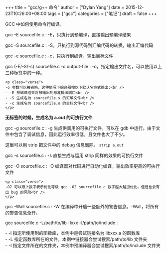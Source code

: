 +++
title = "gcc/g++ 命令"
author = ["Dylan Yang"]
date = 2015-12-23T10:26:00+08:00
tags = ["gcc"]
categories = ["笔记"]
draft = false
+++

GCC 中如何使用命令行编译。

gcc -E sourcefile.c
: -E，只执行到预编译，直接输出预编译结果


gcc -S sourcefile.c
: -S，只执行到源代码到汇编代码的转换，输出汇编代码

gcc -c sourcefile.c
: -c，只执行到编译，输出目标文件

gcc (-E/-S/-c) sourcefile.c -o output-file
: -o，指定输出文件名，可以使用以上三种标签中的一种。

    <p class="verse">
    -o 参数可以被省略，这种情况下编译器按以下默认名方式输出:<br />
    - -E 预编译结果将被输出到标准输出端口<br />
    - -S 生成名为 sourcefile.s 的汇编文件<br />
    - -c 生成名为 sourcefile.o 的目标文件<br />
    </p>

**无标签的时候，生成名为 a.out 的可执行文件**

gcc -g sourcefile.c
: -g 生成供调用的可执行文件，可以在 gdb 中运行。由于文件中包含了调试信息，因此运行效率很低，且文件也大了不少。

这里可以用 strip 把文件中的 debug 信息删除。 `strip a.out`

gcc -s sourcefile.c
: -s 直接生成与运用 strip 同样的效果的可执行文件


gcc -O sourcefile.c
: -O 编译器对代码进行自动化编译，输出效率更高的可执行文件

    <p class="verse">
    -O2 可以跟上数字表示优化等级 gcc -O2 sourcefile.c 数字越大越加优化。但是也会有出 bug 的风险<br />
    </p>


gcc -Wall sourcefile.c
: -W 在编译中开启一些额外的警告信息。-Wall，将所有的警告信息全开。


gcc sourcefile.c -L/path/to/lib -lxxx -l/path/to/include
: <p class="verse">
    - -l 指定所使用到的函数库，本例中是尝试链接名为 libxxx.a 的函数库<br />
    - -L 指定函数库所在的文件，本例中链接器会尝试搜索/path/to/lib 文件夹<br />
    - -I 指定文件所在的文件夹，本例中预编译器会尝试搜索/path/to/include 文件夹<br />
    </p>
